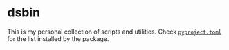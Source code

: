 # dsbin

This is my personal collection of scripts and utilities. Check [`pyproject.toml`](./pyproject.toml) for the list installed by the package.
